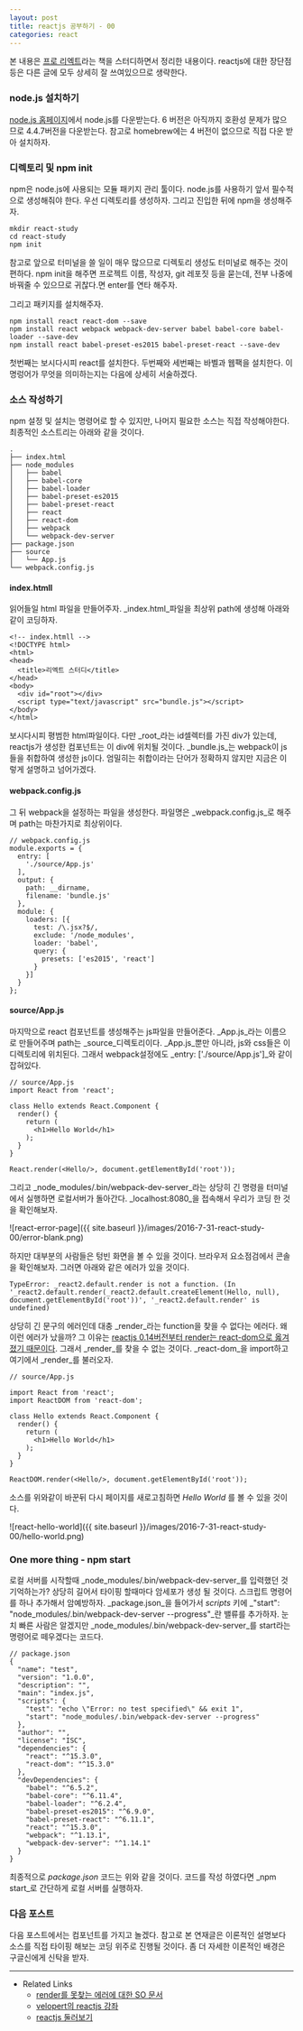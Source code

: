 ```yaml
---
layout: post
title: reactjs 공부하기 - 00
categories: react
---
```


본 내용은 [프로 리엑트](http://www.aladin.co.kr/shop/wproduct.aspx?ItemId=84599144)라는 책을 스터디하면서 정리한 내용이다. reactjs에 대한 장단점 등은 다른 글에 모두 상세히 잘 쓰여있으므로 생략한다.

### node.js 설치하기

[node.js 홈페이지](https://nodejs.org/)에서 node.js를 다운받는다. 6 버전은 아직까지 호환성 문제가 많으므로 4.4.7버전을 다운받는다. 참고로 homebrew에는 4 버전이 없으므로 직접 다운 받아 설치하자.

### 디렉토리 및 npm init

npm은 node.js에 사용되는 모듈 패키지 관리 툴이다. node.js를 사용하기 앞서 필수적으로 생성해줘야 한다. 우선 디렉토리를 생성하자. 그리고 진입한 뒤에 npm을 생성해주자.

```
mkdir react-study
cd react-study
npm init
```

참고로 앞으로 터미널을 쓸 일이 매우 많으므로 디렉토리 생성도 터미널로 해주는 것이 편하다. npm init을 해주면 프로젝트 이름, 작성자, git 레포짓 등을 묻는데, 전부 나중에 바꿔줄 수 있으므로 귀찮다.면 enter를 연타 해주자.

그리고 패키지를 설치해주자.

```
npm install react react-dom --save
npm install react webpack webpack-dev-server babel babel-core babel-loader --save-dev
npm install react babel-preset-es2015 babel-preset-react --save-dev
```

첫번째는 보시다시피 react를 설치한다. 두번째와 세번째는 바벨과 웹팩을 설치한다. 이 명렁어가 무엇을 의미하는지는 다음에 상세히 서술하겠다.

### 소스 작성하기

npm 설정 및 설치는 명령어로 할 수 있지만, 나머지 필요한 소스는 직접 작성해야한다. 최종적인 소스트리는 아래와 같을 것이다.

```
.
├── index.html
├── node_modules
│   ├── babel
│   ├── babel-core
│   ├── babel-loader
│   ├── babel-preset-es2015
│   ├── babel-preset-react
│   ├── react
│   ├── react-dom
│   ├── webpack
│   └── webpack-dev-server
├── package.json
├── source
│   └── App.js
└── webpack.config.js
```

#### index.htmll

읽어들일 html 파일을 만들어주자. _index.html_파일을 최상위 path에 생성해 아래와 같이 코딩하자.

```
<!-- index.htmll -->
<!DOCTYPE html>
<html>
<head>
  <title>리엑트 스터디</title>
</head>
<body>
  <div id="root"></div>
  <script type="text/javascript" src="bundle.js"></script>
</body>
</html>
```

보시다시피 평범한 html파일이다. 다만 _root_라는 id셀렉터를 가진 div가 있는데, reactjs가 생성한 컴포넌트는 이 div에 위치될 것이다.
_bundle.js_는 webpack이 js들을 취합하여 생성한 js이다. 엄밀히는 취합이라는 단어가 정확하지 않지만 지금은 이렇게 설명하고 넘어가겠다.

#### webpack.config.js

그 뒤 webpack을 설정하는 파일을 생성한다. 파일명은 _webpack.config.js_로 해주며 path는 마찬가지로 최상위이다.

```
// webpack.config.js
module.exports = {
  entry: [
    './source/App.js'
  ],
  output: {
    path: __dirname,
    filename: 'bundle.js'
  },
  module: {
    loaders: [{
      test: /\.jsx?$/,
      exclude: '/node_modules',
      loader: 'babel',
      query: {
        presets: ['es2015', 'react']
      }
    }]
  }
};
```

#### source/App.js

마지막으로 react 컴포넌트를 생성해주는 js파일을 만들어준다. _App.js_라는 이름으로 만들어주며 path는 _source_디렉토리이다. _App.js_뿐만 아니라, js와 css들은 이 디렉토리에 위치된다. 그래서 webpack설정에도 _entry: ['./source/App.js']_와 같이 잡혀있다.

```
// source/App.js
import React from 'react';

class Hello extends React.Component {
  render() {
    return (
      <h1>Hello World</h1>
    );
  }
}

React.render(<Hello/>, document.getElementById('root'));
```

그리고 _node_modules/.bin/webpack-dev-server_라는 상당히 긴 명령을 터미널에서 실행하면 로컬서버가 돌아간다.
_localhost:8080_을 접속해서 우리가 코딩 한 것을 확인해보자.

![react-error-page]({{ site.baseurl }}/images/2016-7-31-react-study-00/error-blank.png)

하지만 대부분의 사람들은 텅빈 화면을 볼 수 있을 것이다. 브라우저 요소점검에서 콘솔을 확인해보자. 그러면 아래와 같은 에러가 있을 것이다.

```TypeError: _react2.default.render is not a function. (In '_react2.default.render(_react2.default.createElement(Hello, null), document.getElementById('root'))', '_react2.default.render' is undefined)```

상당히 긴 문구의 에러인데 대충 _render_라는 function을 찾을 수 없다는 에러다. 왜 이런 에러가 났을까? 그 이유는 [reactjs 0.14버전부터 render는 react-dom으로 옳겨졌기 때문이다](http://stackoverflow.com/a/33880428/3910390). 그래서 _render_를 찾을 수 없는 것이다. _react-dom_을 import하고 여기에서 _render_를 불러오자.

```
// source/App.js

import React from 'react';
import ReactDOM from 'react-dom';

class Hello extends React.Component {
  render() {
    return (
      <h1>Hello World</h1>
    );
  }
}

ReactDOM.render(<Hello/>, document.getElementById('root'));
```

소스를 위와같이 바꾼뒤 다시 페이지를 새로고침하면 *Hello World* 를 볼 수 있을 것이다.

![react-hello-world]({{ site.baseurl }}/images/2016-7-31-react-study-00/hello-world.png)

### One more thing - npm start

로컬 서버를 시작할때 _node_modules/.bin/webpack-dev-server_를 입력했던 것 기억하는가? 상당히 길어서 타이핑 할때마다 암세포가 생성 될 것이다. 스크립트 명령어를 하나 추가해서 암예방하자. _package.json_을 들어가서 _scripts_ 키에 _"start": "node_modules/.bin/webpack-dev-server --progress"_란 밸류를 추가하자. 눈치 빠른 사람은 알겠지만 _node_modules/.bin/webpack-dev-server_를 start라는 명령어로 떼우겠다는 코드다. 

```
// package.json
{
  "name": "test",
  "version": "1.0.0",
  "description": "",
  "main": "index.js",
  "scripts": {
    "test": "echo \"Error: no test specified\" && exit 1",
    "start": "node_modules/.bin/webpack-dev-server --progress"
  },
  "author": "",
  "license": "ISC",
  "dependencies": {
    "react": "^15.3.0",
    "react-dom": "^15.3.0"
  },
  "devDependencies": {
    "babel": "^6.5.2",
    "babel-core": "^6.11.4",
    "babel-loader": "^6.2.4",
    "babel-preset-es2015": "^6.9.0",
    "babel-preset-react": "^6.11.1",
    "react": "^15.3.0",
    "webpack": "^1.13.1",
    "webpack-dev-server": "^1.14.1"
  }
}
```

최종적으로 _package.json_ 코드는 위와 같을 것이다. 코드를 작성 하였다면 _npm start_로 간단하게 로컬 서버를 실행하자.

### 다음 포스트

다음 포스트에서는 컴포넌트를 가지고 놀겠다.
참고로 본 연재글은 이론적인 설명보다 소스를 직접 타이핑 해보는 코딩 위주로 진행될 것이다.
좀 더 자세한 이론적인 배경은 구글신에게 신탁을 받자.

---
* Related Links
  * [render를 못찾는 에러에 대한 SO 문서](http://stackoverflow.com/a/33880428/3910390)
  * [velopert의 reactjs 강좌](https://velopert.com/775)
  * [reactjs 둘러보기](https://taegon.kim/archives/5097)